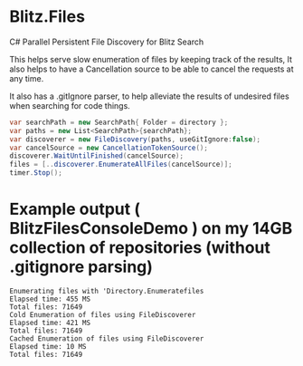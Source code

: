 # Blitz.Files

C# Parallel Persistent File Discovery for Blitz Search

This helps serve slow enumeration of files by keeping track of the results, It also helps to have a Cancellation source to be able to cancel the requests at any time.

It also has a .gitIgnore parser, to help alleviate the results of undesired files when searching for code things.

```cs
var searchPath = new SearchPath{ Folder = directory };
var paths = new List<SearchPath>{searchPath};
var discoverer = new FileDiscovery(paths, useGitIgnore:false);
var cancelSource = new CancellationTokenSource();
discoverer.WaitUntilFinished(cancelSource);
files = [..discoverer.EnumerateAllFiles(cancelSource)];
timer.Stop();
```

# Example output ( BlitzFilesConsoleDemo ) on my 14GB collection of repositories (without .gitignore parsing)

```
Enumerating files with 'Directory.Enumeratefiles
Elapsed time: 455 MS
Total files: 71649
Cold Enumeration of files using FileDiscoverer
Elapsed time: 421 MS
Total files: 71649
Cached Enumeration of files using FileDiscoverer
Elapsed time: 10 MS
Total files: 71649
```